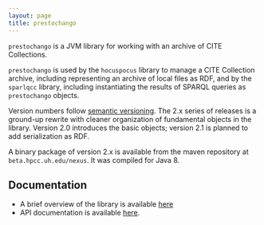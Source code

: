 ```yaml
---
layout: page
title: prestochango
---
```


`prestochango` is a JVM library for working with an archive of CITE Collections.

`prestochango` is used by the `hocuspocus` library to manage a CITE Collection archive, including representing an archive of local files as RDF, and by the `sparlqcc` library, including instantiating the results of SPARQL queries as `prestochango` objects.

Version numbers follow [semantic versioning](http://semver.org/).  The 2.x series of releases is a ground-up rewrite with cleaner organization of fundamental objects in the library.  Version 2.0 introduces the basic objects; version 2.1 is planned to add serialization as RDF.


A binary package of version 2.x is available from the maven repository at `beta.hpcc.uh.edu/nexus`.  It was compiled for Java 8.

## Documentation

- A brief overview of the library is available [here](overview)
- API documentation is available [here](api).
